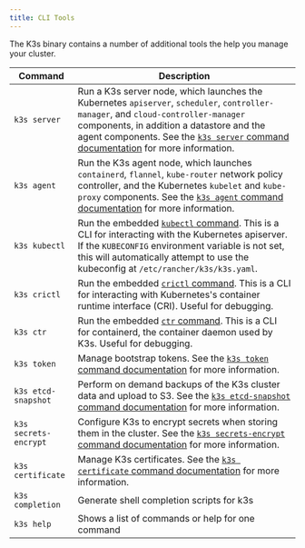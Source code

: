 ```yaml
---
title: CLI Tools
---
```


The K3s binary contains a number of additional tools the help you manage your cluster.

Command | Description
--------|------------------
`k3s server`| Run a K3s server node, which launches the Kubernetes `apiserver`, `scheduler`, `controller-manager`, and `cloud-controller-manager` components, in addition a datastore and the agent components. See the [`k3s server` command documentation](server.md) for more information.
`k3s agent`|  Run the K3s agent node, which launches `containerd`, `flannel`, `kube-router` network policy controller, and the Kubernetes `kubelet` and `kube-proxy` components. See the [`k3s agent` command documentation](agent.md) for more information.
`k3s kubectl`| Run the embedded [`kubectl` command](https://kubernetes.io/docs/reference/kubectl). This is a CLI for interacting with the Kubernetes apiserver.  If the `KUBECONFIG` environment variable is not set, this will automatically attempt to use the kubeconfig at `/etc/rancher/k3s/k3s.yaml`.
`k3s crictl`| Run the embedded [`crictl` command](https://github.com/kubernetes-sigs/cri-tools/blob/master/docs/crictl.md). This is a CLI for interacting with Kubernetes's container runtime interface (CRI). Useful for debugging.
`k3s ctr`| Run the embedded [`ctr` command](https://github.com/projectatomic/containerd/blob/master/docs/cli.md). This is a CLI for containerd, the container daemon used by K3s. Useful for debugging.
`k3s token` | Manage bootstrap tokens. See the [`k3s token` command documentation](token.md) for more information.
`k3s etcd-snapshot` | Perform on demand backups of the K3s cluster data and upload to S3. See the [`k3s etcd-snapshot` command documentation](etcd-snapshot.md) for more information.
`k3s secrets-encrypt` | Configure K3s to encrypt secrets when storing them in the cluster. See the [`k3s secrets-encrypt` command documentation](secrets-encrypt.md) for more information.
`k3s certificate` | Manage K3s certificates. See the [`k3s certificate` command documentation](certificate.md) for more information.
`k3s completion` | Generate shell completion scripts for k3s
`k3s help`| Shows a list of commands or help for one command

